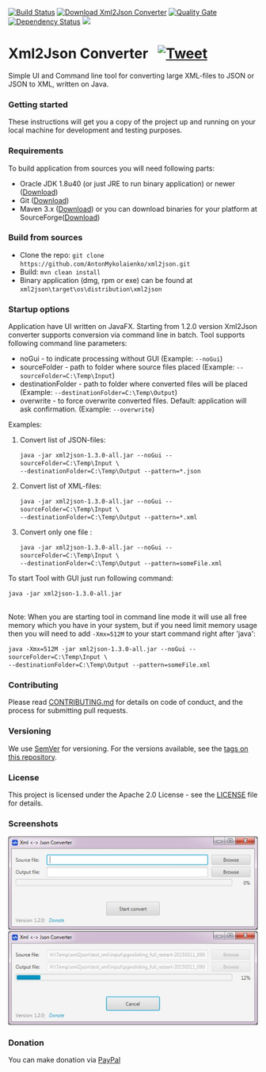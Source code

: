 [![Build Status](https://travis-ci.org/AntonMykolaienko/xml2json.svg?branch=master)](https://travis-ci.org/AntonMykolaienko/xml2json) [![Download Xml2Json Converter](https://img.shields.io/sourceforge/dm/xml2json-converter.svg)](https://sourceforge.net/projects/xml2json-converter/files/latest/download)
[![Quality Gate](https://sonarcloud.io/api/badges/gate?key=com.fs:xml2json)](https://sonarcloud.io/dashboard?id=com.fs%3Axml2json)
[![Dependency Status](https://www.versioneye.com/user/projects/59eb28472de28c156fca6707/badge.svg?style=flat-square)](https://www.versioneye.com/user/projects/59eb28472de28c156fca6707)
[![](http://img.shields.io/gratipay/user/AntonMykolaienko.svg)](https://gratipay.com/~AntonMykolaienko/)
# Xml2Json Converter &nbsp; [![Tweet](https://img.shields.io/twitter/url/http/shields.io.svg?style=social)](https://twitter.com/intent/tweet?text=Lighweight%20XML%20to%20JSON%20converter%20written%20on%20JavaFX&url=https://sourceforge.net/projects/xml2json-converter/&via=xml2json&hashtags=xml2json,xml,json,convert,javafx)
Simple UI and Command line tool for converting large XML-files to JSON or JSON to XML, written on Java.

### Getting started
These instructions will get you a copy of the project up and running on your local machine for development and testing purposes. 

### Requirements
To build application from sources you will need following parts:
- Oracle JDK 1.8u40 (or just JRE to run binary application) or newer ([Download](http://www.oracle.com/technetwork/java/javase/downloads/index.html))
- Git ([Download](https://git-scm.com/downloads))
- Maven 3.x ([Download](https://maven.apache.org/download.cgi))
or you can download binaries for your platform at SourceForge([Download](https://sourceforge.net/projects/xml2json-converter/))

### Build from sources
- Clone the repo: `git clone https://github.com/AntonMykolaienko/xml2json.git`
- Build: `mvn clean install`
- Binary application (dmg, rpm or exe) can be found at `xml2json\target\os\distribution\xml2json`

### Startup options
Application have UI written on JavaFX. Starting from 1.2.0 version Xml2Json converter supports conversion via command line in batch. 
Tool supports following command line parameters:
- noGui - to indicate processing without GUI (Example: `--noGui`)
- sourceFolder - path to folder where source files placed (Example: `--sourceFolder=C:\Temp\Input`)
- destinationFolder - path to folder where converted files will be placed (Example: `--destinationFolder=C:\Temp\Output`)
- overwrite - to force overwrite converted files. Default: application will ask confirmation. (Example: `--overwrite`)

Examples:
1. Convert list of JSON-files:
	```
	java -jar xml2json-1.3.0-all.jar --noGui --sourceFolder=C:\Temp\Input \
	--destinationFolder=C:\Temp\Output --pattern=*.json
	```
2. Convert list of XML-files:
	```
	java -jar xml2json-1.3.0-all.jar --noGui --sourceFolder=C:\Temp\Input \
	--destinationFolder=C:\Temp\Output --pattern=*.xml
	```
3. Convert only one file :
	```
	java -jar xml2json-1.3.0-all.jar --noGui --sourceFolder=C:\Temp\Input \
	--destinationFolder=C:\Temp\Output --pattern=someFile.xml
	```
	
To start Tool with GUI just run following command: 
```
java -jar xml2json-1.3.0-all.jar
```

<br>Note: When you are starting tool in command line mode it will use all free memory which you have in your system, but if you need limit memory usage then you will need to add `-Xmx=512M` to your start command right after 'java':
```
java -Xmx=512M -jar xml2json-1.3.0-all.jar --noGui --sourceFolder=C:\Temp\Input \
--destinationFolder=C:\Temp\Output --pattern=someFile.xml
```


### Contributing

Please read [CONTRIBUTING.md](CONTRIBUTING.md) for details on code of conduct, and the process for submitting pull requests.


### Versioning

We use [SemVer](http://semver.org/) for versioning. For the versions available, see the [tags on this repository](https://github.com/AntonMykolaienko/xml2json/tags). 


### License
This project is licensed under the Apache 2.0 License - see the [LICENSE](LICENSE) file for details.


### Screenshots
![Start Window](etc/img/1.StartWindow.jpg) 
![Convert in Progress](etc/img/2.ConvertInProgress.jpg)

### Donation
You can make donation via [PayPal](https://www.paypal.com/cgi-bin/webscr?cmd=_s-xclick&hosted_button_id=33R3LMBMX3R96)
